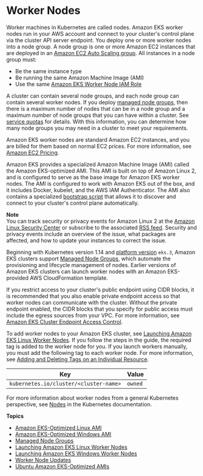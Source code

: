 # Worker Nodes<a name="worker"></a>

Worker machines in Kubernetes are called nodes\. Amazon EKS worker nodes run in your AWS account and connect to your cluster's control plane via the cluster API server endpoint\. You deploy one or more worker nodes into a node group\. A node group is one or more Amazon EC2 instances that are deployed in an [Amazon EC2 Auto Scaling group](https://docs.aws.amazon.com/autoscaling/ec2/userguide/AutoScalingGroup.html)\. All instances in a node group must:
+ Be the same instance type
+ Be running the same Amazon Machine Image \(AMI\)
+ Use the same [Amazon EKS Worker Node IAM Role](worker_node_IAM_role.md)

A cluster can contain several node groups, and each node group can contain several worker nodes\. If you deploy [managed node groups](managed-node-groups.md), then there is a maximum number of nodes that can be in a node group and a maximum number of node groups that you can have within a cluster\. See [service quotas](service-quotas.md) for details\. With this information, you can determine how many node groups you may need in a cluster to meet your requirements\.

Amazon EKS worker nodes are standard Amazon EC2 instances, and you are billed for them based on normal EC2 prices\. For more information, see [Amazon EC2 Pricing](https://aws.amazon.com/ec2/pricing/)\.

Amazon EKS provides a specialized Amazon Machine Image \(AMI\) called the Amazon EKS\-optimized AMI\. This AMI is built on top of Amazon Linux 2, and is configured to serve as the base image for Amazon EKS worker nodes\. The AMI is configured to work with Amazon EKS out of the box, and it includes Docker, kubelet, and the AWS IAM Authenticator\. The AMI also contains a specialized [bootstrap script](https://github.com/awslabs/amazon-eks-ami/blob/master/files/bootstrap.sh) that allows it to discover and connect to your cluster's control plane automatically\.

**Note**  
You can track security or privacy events for Amazon Linux 2 at the [Amazon Linux Security Center](https://alas.aws.amazon.com/alas2.html) or subscribe to the associated [RSS feed](https://alas.aws.amazon.com/AL2/alas.rss)\. Security and privacy events include an overview of the issue, what packages are affected, and how to update your instances to correct the issue\.

Beginning with Kubernetes version 1\.14 and [platform version](platform-versions.md) `eks.3`, Amazon EKS clusters support [Managed Node Groups](managed-node-groups.md), which automate the provisioning and lifecycle management of nodes\. Earlier versions of Amazon EKS clusters can launch worker nodes with an Amazon EKS\-provided AWS CloudFormation template\.

If you restrict access to your cluster's public endpoint using CIDR blocks, it is recommended that you also enable private endpoint access so that worker nodes can communicate with the cluster\. Without the private endpoint enabled, the CIDR blocks that you specify for public access must include the egress sources from your VPC\. For more information, see [Amazon EKS Cluster Endpoint Access Control](cluster-endpoint.md)\. 

To add worker nodes to your Amazon EKS cluster, see [Launching Amazon EKS Linux Worker Nodes](launch-workers.md)\. If you follow the steps in the guide, the required tag is added to the worker node for you\. If you launch workers manually, you must add the following tag to each worker node\. For more information, see [Adding and Deleting Tags on an Individual Resource](https://docs.aws.amazon.com/AWSEC2/latest/UserGuide/Using_Tags.html#adding-or-deleting-tags)\.


| Key | Value | 
| --- | --- | 
|  `kubernetes.io/cluster/<cluster-name>`  |  `owned`  | 

For more information about worker nodes from a general Kubernetes perspective, see [Nodes](https://kubernetes.io/docs/concepts/architecture/nodes/) in the Kubernetes documentation\.

**Topics**
+ [Amazon EKS\-Optimized Linux AMI](eks-optimized-ami.md)
+ [Amazon EKS\-Optimized Windows AMI](eks-optimized-windows-ami.md)
+ [Managed Node Groups](managed-node-groups.md)
+ [Launching Amazon EKS Linux Worker Nodes](launch-workers.md)
+ [Launching Amazon EKS Windows Worker Nodes](launch-windows-workers.md)
+ [Worker Node Updates](update-workers.md)
+ [Ubuntu Amazon EKS\-Optimized AMIs](eks-partner-amis.md)